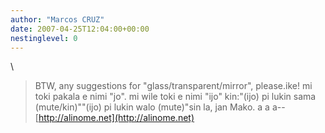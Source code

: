 ```yaml
---
author: "Marcos CRUZ"
date: 2007-04-25T12:04:00+00:00
nestinglevel: 0
---
```

\
> BTW, any suggestions for "glass/transparent/mirror", please.ike! mi toki pakala e nimi "jo". mi wile toki e nimi "ijo" kin:"(ijo) pi lukin sama (mute/kin)""(ijo) pi lukin walo (mute)"sin la, jan Mako. a a a--
[http://alinome.net](http://alinome.net)